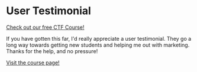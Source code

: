 # User Testimonial

[Check out our free CTF Course!](https://academy.hoppersroppers.org/mod/page/view.php?id=976)

If you have gotten this far, I'd really appreciate a user testimonial. They go a long way towards getting new students and helping me out with marketing. Thanks for the help, and no pressure!

[Visit the course page!](https://academy.hoppersroppers.org/mod/assign/view.php?id=976)
